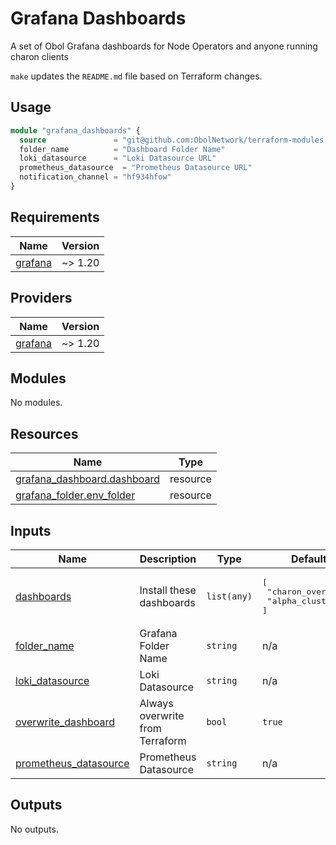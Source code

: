 # Grafana Dashboards

A set of Obol Grafana dashboards for Node Operators and anyone running charon clients

`make` updates the `README.md` file based on Terraform changes.


## Usage

```terraform
module "grafana_dashboards" {
  source               = "git@github.com:ObolNetwork/terraform-modules.git//grafana-dashboards?ref=vX.x.x"
  folder_name          = "Dashboard Folder Name"
  loki_datasource      = "Loki Datasource URL"
  prometheus_datasource  = "Prometheus Datasource URL"
  notification_channel = "hf934hfow" 
}
```


## Requirements

| Name | Version |
|------|---------|
| <a name="requirement_grafana"></a> [grafana](#requirement\_grafana) | ~> 1.20 |

## Providers

| Name | Version |
|------|---------|
| <a name="provider_grafana"></a> [grafana](#provider\_grafana) | ~> 1.20 |

## Modules

No modules.

## Resources

| Name | Type |
|------|------|
| [grafana_dashboard.dashboard](https://registry.terraform.io/providers/grafana/grafana/latest/docs/resources/dashboard) | resource |
| [grafana_folder.env_folder](https://registry.terraform.io/providers/grafana/grafana/latest/docs/resources/folder) | resource |

## Inputs

| Name | Description | Type | Default | Required |
|------|-------------|------|---------|:--------:|
| <a name="input_dashboards"></a> [dashboards](#input\_dashboards) | Install these dashboards | `list(any)` | <pre>[<br>  "charon_overview",<br>  "alpha_cluster"<br>]</pre> | no |
| <a name="input_folder_name"></a> [folder\_name](#input\_folder\_name) | Grafana Folder Name | `string` | n/a | yes |
| <a name="input_loki_datasource"></a> [loki\_datasource](#input\_loki\_datasource) | Loki Datasource | `string` | n/a | yes |
| <a name="input_overwrite_dashboard"></a> [overwrite\_dashboard](#input\_overwrite\_dashboard) | Always overwrite from Terraform | `bool` | `true` | no |
| <a name="input_prometheus_datasource"></a> [prometheus\_datasource](#input\_prometheus\_datasource) | Prometheus Datasource | `string` | n/a | yes |

## Outputs

No outputs.

